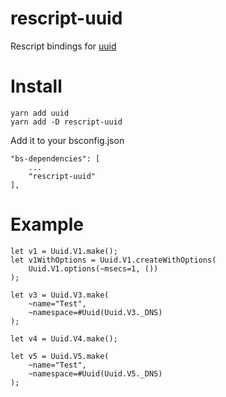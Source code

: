 # rescript-uuid

Rescript bindings for [uuid](https://www.npmjs.com/package/uuid)


# Install
```
yarn add uuid
yarn add -D rescript-uuid
```
Add it to your bsconfig.json
```
"bs-dependencies": [
    ...
    "rescript-uuid"
],
```

# Example

```
let v1 = Uuid.V1.make();
let v1WithOptions = Uuid.V1.createWithOptions(
    Uuid.V1.options(~msecs=1, ())
);

let v3 = Uuid.V3.make(
    ~name="Test", 
    ~namespace=#Uuid(Uuid.V3._DNS)
);

let v4 = Uuid.V4.make();

let v5 = Uuid.V5.make(
    ~name="Test", 
    ~namespace=#Uuid(Uuid.V5._DNS)
);

```